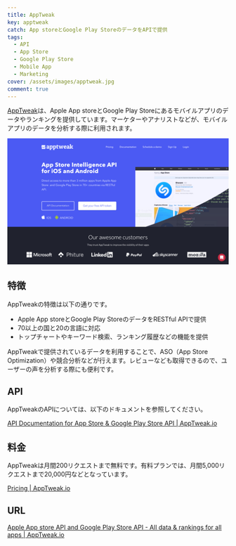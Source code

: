 ```yaml
---
title: AppTweak
key: apptweak
catch: App storeとGoogle Play StoreのデータをAPIで提供
tags:
  - API
  - App Store
  - Google Play Store
  - Mobile App
  - Marketing
cover: /assets/images/apptweak.jpg
comment: true
---
```


[AppTweak](https://www.apptweak.io/)は、Apple App storeとGoogle Play Storeにあるモバイルアプリのデータやランキングを提供しています。マーケターやアナリストなどが、モバイルアプリのデータを分析する際に利用されます。

[![AppTweakのWebサイト](/assets/images/apptweak.jpg)](https://www.apptweak.io/)

<!--more-->

## 特徴

AppTweakの特徴は以下の通りです。

- Apple App storeとGoogle Play StoreのデータをRESTful APIで提供
- 70以上の国と20の言語に対応
- トップチャートやキーワード検索、ランキング履歴などの機能を提供

AppTweakで提供されているデータを利用することで、ASO（App Store Optimization）や競合分析などが行えます。レビューなども取得できるので、ユーザーの声を分析する際にも便利です。

## API

AppTweakのAPIについては、以下のドキュメントを参照してください。

[API Documentation for App Store & Google Play Store API \| AppTweak\.io](https://www.apptweak.io/documentation)

## 料金

AppTweakは月間200リクエストまで無料です。有料プランでは、月間5,000リクエストまで20,000円などとなっています。

[Pricing \| AppTweak\.io](https://www.apptweak.io/pricing)

## URL

[Apple App store API and Google Play Store API - All data & rankings for all apps \| AppTweak.io](https://www.apptweak.io/)
